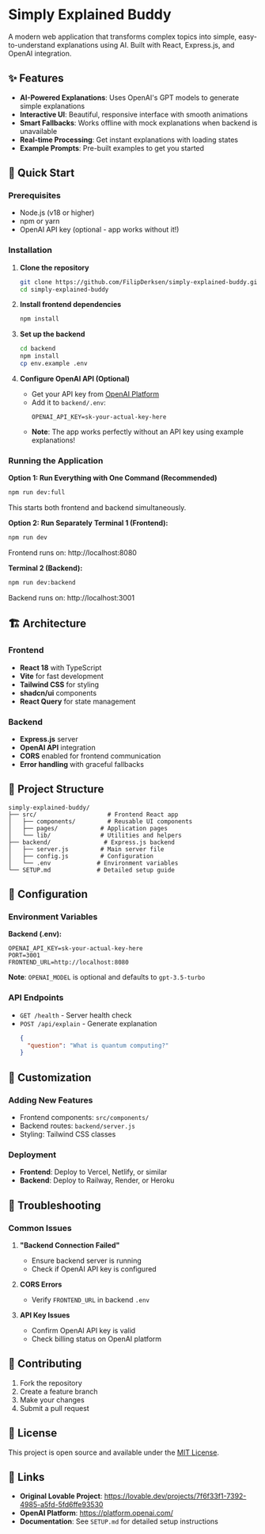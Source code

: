 # Simply Explained Buddy

A modern web application that transforms complex topics into simple, easy-to-understand explanations using AI. Built with React, Express.js, and OpenAI integration.

## ✨ Features

- **AI-Powered Explanations**: Uses OpenAI's GPT models to generate simple explanations
- **Interactive UI**: Beautiful, responsive interface with smooth animations
- **Smart Fallbacks**: Works offline with mock explanations when backend is unavailable
- **Real-time Processing**: Get instant explanations with loading states
- **Example Prompts**: Pre-built examples to get you started

## 🚀 Quick Start

### Prerequisites

- Node.js (v18 or higher)
- npm or yarn
- OpenAI API key (optional - app works without it!)

### Installation

1. **Clone the repository**
   ```bash
   git clone https://github.com/FilipDerksen/simply-explained-buddy.git
   cd simply-explained-buddy
   ```

2. **Install frontend dependencies**
   ```bash
   npm install
   ```

3. **Set up the backend**
   ```bash
   cd backend
   npm install
   cp env.example .env
   ```

4. **Configure OpenAI API (Optional)**
   - Get your API key from [OpenAI Platform](https://platform.openai.com/)
   - Add it to `backend/.env`:
     ```
     OPENAI_API_KEY=sk-your-actual-key-here
     ```
   - **Note**: The app works perfectly without an API key using example explanations!

### Running the Application

**Option 1: Run Everything with One Command (Recommended)**
```bash
npm run dev:full
```
This starts both frontend and backend simultaneously.

**Option 2: Run Separately**
**Terminal 1 (Frontend):**
```bash
npm run dev
```
Frontend runs on: http://localhost:8080

**Terminal 2 (Backend):**
```bash
npm run dev:backend
```
Backend runs on: http://localhost:3001

## 🏗️ Architecture

### Frontend
- **React 18** with TypeScript
- **Vite** for fast development
- **Tailwind CSS** for styling
- **shadcn/ui** components
- **React Query** for state management

### Backend
- **Express.js** server
- **OpenAI API** integration
- **CORS** enabled for frontend communication
- **Error handling** with graceful fallbacks

## 📁 Project Structure

```
simply-explained-buddy/
├── src/                    # Frontend React app
│   ├── components/         # Reusable UI components
│   ├── pages/            # Application pages
│   └── lib/              # Utilities and helpers
├── backend/               # Express.js backend
│   ├── server.js         # Main server file
│   ├── config.js         # Configuration
│   └── .env             # Environment variables
└── SETUP.md             # Detailed setup guide
```

## 🔧 Configuration

### Environment Variables

**Backend (.env):**
```
OPENAI_API_KEY=sk-your-actual-key-here
PORT=3001
FRONTEND_URL=http://localhost:8080
```

**Note**: `OPENAI_MODEL` is optional and defaults to `gpt-3.5-turbo`

### API Endpoints

- `GET /health` - Server health check
- `POST /api/explain` - Generate explanation
  ```json
  {
    "question": "What is quantum computing?"
  }
  ```

## 🎨 Customization

### Adding New Features
- Frontend components: `src/components/`
- Backend routes: `backend/server.js`
- Styling: Tailwind CSS classes

### Deployment
- **Frontend**: Deploy to Vercel, Netlify, or similar
- **Backend**: Deploy to Railway, Render, or Heroku

## 🐛 Troubleshooting

### Common Issues

1. **"Backend Connection Failed"**
   - Ensure backend server is running
   - Check if OpenAI API key is configured

2. **CORS Errors**
   - Verify `FRONTEND_URL` in backend `.env`

3. **API Key Issues**
   - Confirm OpenAI API key is valid
   - Check billing status on OpenAI platform

## 🤝 Contributing

1. Fork the repository
2. Create a feature branch
3. Make your changes
4. Submit a pull request

## 📄 License

This project is open source and available under the [MIT License](LICENSE).

## 🔗 Links

- **Original Lovable Project**: https://lovable.dev/projects/7f6f33f1-7392-4985-a5fd-5fd6ffe93530
- **OpenAI Platform**: https://platform.openai.com/
- **Documentation**: See `SETUP.md` for detailed setup instructions
